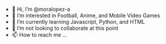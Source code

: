 - 👋 Hi, I’m @moralopez-a
- 👀 I’m interested in Football, Anime, and Mobile Video Games 
- 🌱 I’m currently learning Javascript, Python, and HTML
- 💞️ I’m not looking to collaborate at this point
- 📫 How to reach me ...

<!---
moralopez-a/moralopez-a is a ✨ special ✨ repository because its `README.md` (this file) appears on your GitHub profile.
You can click the Preview link to take a look at your changes.
--->
